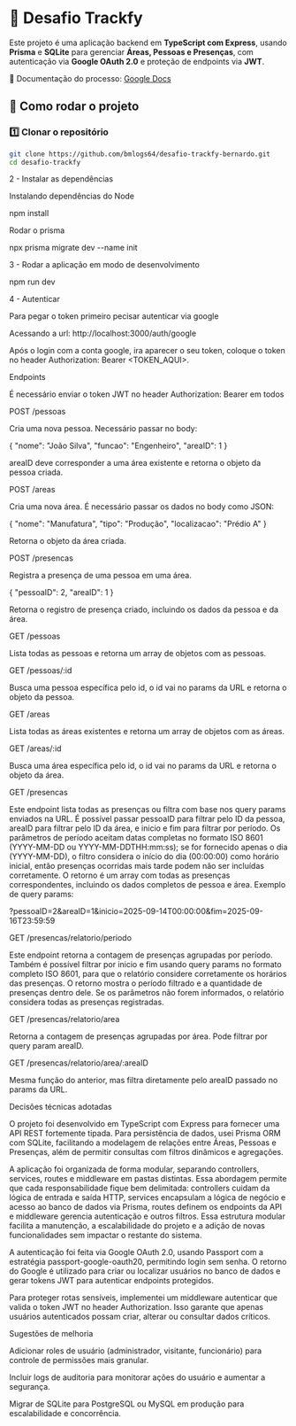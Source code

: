 # 📌 Desafio Trackfy

Este projeto é uma aplicação backend em **TypeScript com Express**, usando **Prisma** e **SQLite** para gerenciar **Áreas, Pessoas e Presenças**, com autenticação via **Google OAuth 2.0** e proteção de endpoints via **JWT**.

📄 Documentação do processo: [Google Docs](https://docs.google.com/document/d/1o5HKVQLIiWiGEUAclRSvuTU7_AyJkH99hI1FT6QKUXw/edit?usp=sharing)

## 🚀 Como rodar o projeto

### 1️⃣ Clonar o repositório

```bash
git clone https://github.com/bmlogs64/desafio-trackfy-bernardo.git
cd desafio-trackfy
```

2 - Instalar as dependências

Instalando dependências do Node

npm install

Rodar o prisma

npx prisma migrate dev --name init

3 - Rodar a aplicação em modo de desenvolvimento

npm run dev

4 - Autenticar

Para pegar o token primeiro pecisar autenticar via google

Acessando a url: http://localhost:3000/auth/google

Após o login com a conta google, ira aparecer o seu token, coloque o token no header Authorization: Bearer <TOKEN_AQUI>.

Endpoints

É necessário enviar o token JWT no header Authorization: Bearer <token> em todos

POST /pessoas

Cria uma nova pessoa. Necessário passar no body:

{
  "nome": "João Silva",
  "funcao": "Engenheiro",
  "areaID": 1
}

areaID deve corresponder a uma área existente e retorna o objeto da pessoa criada.

POST /areas

Cria uma nova área. É necessário passar os dados no body como JSON:

{
  "nome": "Manufatura",
  "tipo": "Produção",
  "localizacao": "Prédio A"
}

Retorna o objeto da área criada.

POST /presencas

Registra a presença de uma pessoa em uma área.

{
  "pessoaID": 2,
  "areaID": 1
}

Retorna o registro de presença criado, incluindo os dados da pessoa e da área.

GET /pessoas

Lista todas as pessoas e retorna um array de objetos com as pessoas.

GET /pessoas/:id

Busca uma pessoa específica pelo id, o id vai no params da URL e retorna o objeto da pessoa.

GET /areas

Lista todas as áreas existentes e retorna um array de objetos com as áreas.

GET /areas/:id

Busca uma área específica pelo id, o id vai no params da URL e retorna o objeto da área.

GET /presencas

Este endpoint lista todas as presenças ou filtra com base nos query params enviados na URL. É possível passar pessoaID para filtrar pelo ID da pessoa, areaID para filtrar pelo ID da área, e inicio e fim para filtrar por período. Os parâmetros de período aceitam datas completas no formato ISO 8601 (YYYY-MM-DD ou YYYY-MM-DDTHH:mm:ss); se for fornecido apenas o dia (YYYY-MM-DD), o filtro considera o início do dia (00:00:00) como horário inicial, então presenças ocorridas mais tarde podem não ser incluídas corretamente. O retorno é um array com todas as presenças correspondentes, incluindo os dados completos de pessoa e área.
Exemplo de query params:

?pessoaID=2&areaID=1&inicio=2025-09-14T00:00:00&fim=2025-09-16T23:59:59

GET /presencas/relatorio/periodo

Este endpoint retorna a contagem de presenças agrupadas por período. Também é possível filtrar por inicio e fim usando query params no formato completo ISO 8601, para que o relatório considere corretamente os horários das presenças. O retorno mostra o período filtrado e a quantidade de presenças dentro dele. Se os parâmetros não forem informados, o relatório considera todas as presenças registradas.

GET /presencas/relatorio/area

Retorna a contagem de presenças agrupadas por área. Pode filtrar por query param areaID.

GET /presencas/relatorio/area/:areaID

Mesma função do anterior, mas filtra diretamente pelo areaID passado no params da URL.

Decisões técnicas adotadas

O projeto foi desenvolvido em TypeScript com Express para fornecer uma API REST fortemente tipada. Para persistência de dados, usei Prisma ORM com SQLite, facilitando a modelagem de relações entre Áreas, Pessoas e Presenças, além de permitir consultas com filtros dinâmicos e agregações.

A aplicação foi organizada de forma modular, separando controllers, services, routes e middleware em pastas distintas. Essa abordagem permite que cada responsabilidade fique bem delimitada: controllers cuidam da lógica de entrada e saída HTTP, services encapsulam a lógica de negócio e acesso ao banco de dados via Prisma, routes definem os endpoints da API e middleware gerencia autenticação e outros filtros. Essa estrutura modular facilita a manutenção, a escalabilidade do projeto e a adição de novas funcionalidades sem impactar o restante do sistema.

A autenticação foi feita via Google OAuth 2.0, usando Passport com a estratégia passport-google-oauth20, permitindo login sem senha. O retorno do Google é utilizado para criar ou localizar usuários no banco de dados e gerar tokens JWT para autenticar endpoints protegidos.

Para proteger rotas sensíveis, implementei um middleware autenticar que valida o token JWT no header Authorization. Isso garante que apenas usuários autenticados possam criar, alterar ou consultar dados críticos.

Sugestões de melhoria

Adicionar roles de usuário (administrador, visitante, funcionário) para controle de permissões mais granular.

Incluir logs de auditoria para monitorar ações do usuário e aumentar a segurança.

Migrar de SQLite para PostgreSQL ou MySQL em produção para escalabilidade e concorrência.
